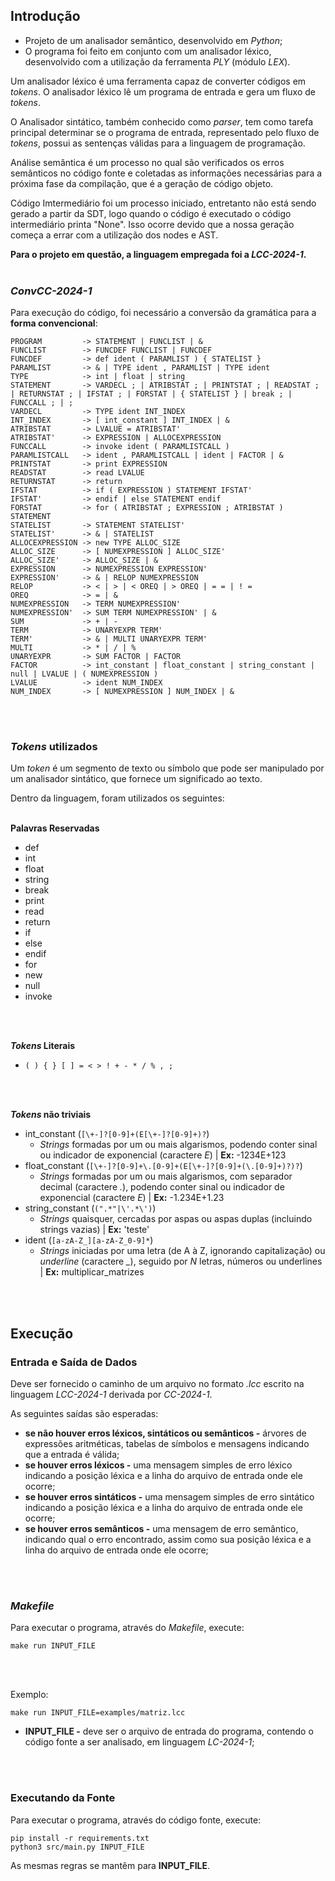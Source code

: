 ## **Introdução**
- Projeto de um analisador semântico, desenvolvido em *Python*;
- O programa foi feito em conjunto com um analisador 
léxico, desenvolvido com a utilização da ferramenta *PLY* (módulo *LEX*).

Um analisador léxico é uma ferramenta capaz de converter códigos em *tokens*.
O analisador léxico lê um programa de entrada e gera um fluxo de *tokens*.

O Analisador sintático, também conhecido como *parser*, tem como tarefa 
principal determinar se o programa de entrada, representado pelo fluxo de 
*tokens*, possui as sentenças válidas para a linguagem de programação.

Análise semântica é um processo no qual são verificados os erros semânticos no 
código fonte e coletadas as informações necessárias para a próxima fase da 
compilação, que é a geração de código objeto.

Código Imtermediário foi um processo iniciado, entretanto não está sendo gerado
a partir da SDT, logo quando o código é executado o código intermediário printa "None".
Isso ocorre devido que a nossa geração começa a errar com a utilização dos nodes e AST.
<br />

**Para o projeto em questão, a linguagem empregada foi a *LCC-2024-1*.**
<br />
<br />

### ***ConvCC-2024-1***
Para execução do código, foi necessário a conversão da gramática para a **forma convencional**:

```
PROGRAM         -> STATEMENT | FUNCLIST | &
FUNCLIST        -> FUNCDEF FUNCLIST | FUNCDEF
FUNCDEF         -> def ident ( PARAMLIST ) { STATELIST }
PARAMLIST       -> & | TYPE ident , PARAMLIST | TYPE ident
TYPE            -> int | float | string
STATEMENT       -> VARDECL ; | ATRIBSTAT ; | PRINTSTAT ; | READSTAT ; | RETURNSTAT ; | IFSTAT ; | FORSTAT | { STATELIST } | break ; | FUNCCALL ; | ;
VARDECL         -> TYPE ident INT_INDEX
INT_INDEX       -> [ int_constant ] INT_INDEX | &
ATRIBSTAT       -> LVALUE = ATRIBSTAT'
ATRIBSTAT'      -> EXPRESSION | ALLOCEXPRESSION
FUNCCALL        -> invoke ident ( PARAMLISTCALL )
PARAMLISTCALL   -> ident , PARAMLISTCALL | ident | FACTOR | &
PRINTSTAT       -> print EXPRESSION
READSTAT        -> read LVALUE
RETURNSTAT      -> return
IFSTAT          -> if ( EXPRESSION ) STATEMENT IFSTAT'
IFSTAT'         -> endif | else STATEMENT endif
FORSTAT         -> for ( ATRIBSTAT ; EXPRESSION ; ATRIBSTAT ) STATEMENT
STATELIST       -> STATEMENT STATELIST'
STATELIST'      -> & | STATELIST
ALLOCEXPRESSION -> new TYPE ALLOC_SIZE
ALLOC_SIZE      -> [ NUMEXPRESSION ] ALLOC_SIZE'
ALLOC_SIZE'     -> ALLOC_SIZE | &
EXPRESSION      -> NUMEXPRESSION EXPRESSION'
EXPRESSION'     -> & | RELOP NUMEXPRESSION
RELOP           -> < | > | < OREQ | > OREQ | = = | ! =
OREQ            -> = | &
NUMEXPRESSION   -> TERM NUMEXPRESSION'
NUMEXPRESSION'  -> SUM TERM NUMEXPRESSION' | &
SUM             -> + | -
TERM            -> UNARYEXPR TERM'
TERM'           -> & | MULTI UNARYEXPR TERM'
MULTI           -> * | / | %
UNARYEXPR       -> SUM FACTOR | FACTOR
FACTOR          -> int_constant | float_constant | string_constant | null | LVALUE | ( NUMEXPRESSION )
LVALUE          -> ident NUM_INDEX
NUM_INDEX       -> [ NUMEXPRESSION ] NUM_INDEX | &
```
<br />
<br />

### ***Tokens* utilizados**
Um *token* é um segmento de texto ou símbolo que pode ser manipulado por um 
analisador sintático, que fornece um significado ao texto.

Dentro da linguagem, foram utilizados os seguintes:
<br />
<br />

**Palavras Reservadas**
- def  
- int  
- float
- string
- break
- print
- read 
- return
- if
- else
- endif
- for  
- new  
- null
- invoke
<br />
<br />

***Tokens* Literais**
- `( ) { } [ ] = < > ! + - * / % , ;`
<br />
<br />

***Tokens* não triviais**
- int_constant (`[\+-]?[0-9]+(E[\+-]?[0-9]+)?`)
  - *Strings* formadas por um ou mais algarismos, podendo conter sinal ou 
  indicador de exponencial (caractere *E*) | **Ex:** -1234E+123
- float_constant (`[\+-]?[0-9]+\.[0-9]+(E[\+-]?[0-9]+(\.[0-9]+)?)?`)
  - *Strings* formadas por um ou mais algarismos, com separador decimal 
  (caractere *.*), podendo conter sinal ou indicador de exponencial
  (caractere *E*) | **Ex:** -1.234E+1.23
- string_constant (`(".*"|\'.*\')`)
  - *Strings* quaisquer, cercadas por aspas ou aspas duplas (incluindo strings 
  vazias) | **Ex:** 'teste'
- ident (`[a-zA-Z_][a-zA-Z_0-9]*`)
  - *Strings* iniciadas por uma letra (de A à Z, ignorando capitalização) 
  ou *underline* (caractere *_*), seguido por *N* letras, números ou 
  underlines | **Ex:** multiplicar_matrizes
<br />
<br />

## Execução
### Entrada e Saída de Dados
Deve ser fornecido o caminho de um arquivo no formato *.lcc* escrito na linguagem
*LCC-2024-1* derivada por *CC-2024-1*.

As seguintes saídas são esperadas:
- **se não houver erros léxicos, sintáticos ou semânticos -** árvores de 
expressões aritméticas, tabelas de símbolos e mensagens indicando que a 
entrada é válida;
- **se houver erros léxicos -** uma mensagem simples de erro léxico indicando a 
posição léxica e a linha do arquivo de entrada onde ele ocorre;
- **se houver erros sintáticos -** uma mensagem simples de erro sintático 
indicando a posição léxica e a linha do arquivo de entrada onde ele ocorre;
- **se houver erros semânticos -** uma mensagem de erro semântico, indicando 
qual o erro encontrado, assim como sua posição léxica e a linha do arquivo 
de entrada onde ele ocorre;
<br />
<br />

### *Makefile*
Para executar o programa, através do *Makefile*, execute:
```
make run INPUT_FILE
```
<br />
<br />

Exemplo:
```
make run INPUT_FILE=examples/matriz.lcc
```
- **INPUT_FILE -** deve ser o arquivo de entrada do programa, contendo o código 
fonte a ser analisado, em linguagem *LC-2024-1*;
<br />
<br />

### Executando da Fonte
Para executar o programa, através do código fonte, execute:
```
pip install -r requirements.txt
python3 src/main.py INPUT_FILE
```

As mesmas regras se mantêm para **INPUT_FILE**.
